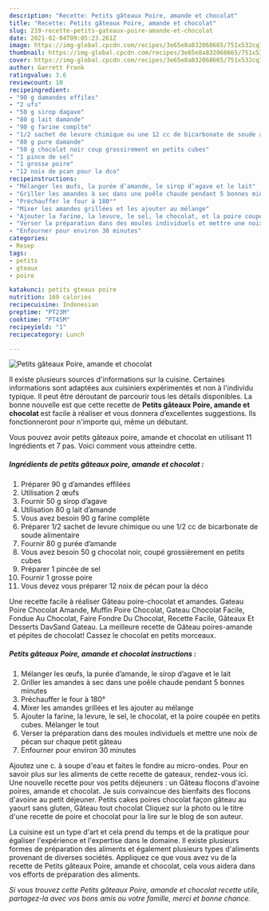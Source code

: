 ```yaml
---
description: "Recette: Petits gâteaux Poire, amande et chocolat"
title: "Recette: Petits gâteaux Poire, amande et chocolat"
slug: 219-recette-petits-gateaux-poire-amande-et-chocolat
date: 2021-02-04T09:05:23.261Z
image: https://img-global.cpcdn.com/recipes/3e65e8a832068665/751x532cq70/petits-gateaux-poire-amande-et-chocolat-photo-principale-de-la-recette.jpg
thumbnail: https://img-global.cpcdn.com/recipes/3e65e8a832068665/751x532cq70/petits-gateaux-poire-amande-et-chocolat-photo-principale-de-la-recette.jpg
cover: https://img-global.cpcdn.com/recipes/3e65e8a832068665/751x532cq70/petits-gateaux-poire-amande-et-chocolat-photo-principale-de-la-recette.jpg
author: Garrett Frank
ratingvalue: 3.6
reviewcount: 10
recipeingredient:
- "90 g damandes effiles"
- "2 ufs"
- "50 g sirop dagave"
- "80 g lait damande"
- "90 g farine complte"
- "1/2 sachet de levure chimique ou une 12 cc de bicarbonate de soude alimentaire"
- "80 g pure damande"
- "50 g chocolat noir coup grossirement en petits cubes"
- "1 pince de sel"
- "1 grosse poire"
- "12 noix de pcan pour la dco"
recipeinstructions:
- "Mélanger les œufs, la purée d’amande, le sirop d’agave et le lait"
- "Griller les amandes à sec dans une poêle chaude pendant 5 bonnes minutes"
- "Préchauffer le four à 180°"
- "Mixer les amandes grillées et les ajouter au mélange"
- "Ajouter la farine, la levure, le sel, le chocolat, et la poire coupée en petits cubes. Mélanger le tout"
- "Verser la préparation dans des moules individuels et mettre une noix de pécan sur chaque petit gâteau"
- "Enfourner pour environ 30 minutes"
categories:
- Resep
tags:
- petits
- gteaux
- poire

katakunci: petits gteaux poire 
nutrition: 169 calories
recipecuisine: Indonesian
preptime: "PT23M"
cooktime: "PT45M"
recipeyield: "1"
recipecategory: Lunch

---
```



![Petits gâteaux Poire, amande et chocolat](https://img-global.cpcdn.com/recipes/3e65e8a832068665/751x532cq70/petits-gateaux-poire-amande-et-chocolat-photo-principale-de-la-recette.jpg)

Il existe plusieurs sources d'informations sur la cuisine. Certaines informations sont adaptées aux cuisiniers expérimentés et non à l'individu typique. Il peut être déroutant de parcourir tous les détails disponibles. La bonne nouvelle est que cette recette de <strong> Petits gâteaux Poire, amande et chocolat </strong> est facile à réaliser et vous donnera d’excellentes suggestions. Ils fonctionneront pour n'importe qui, même un débutant.

<!--inarticleads1-->

Vous pouvez avoir petits gâteaux poire, amande et chocolat en utilisant 11 Ingrédients et 7 pas. Voici comment vous atteindre cette.

##### Ingrédients de petits gâteaux poire, amande et chocolat :

1. Préparer 90 g d’amandes effilées
1. Utilisation 2 œufs
1. Fournir 50 g sirop d’agave
1. Utilisation 80 g lait d’amande
1. Vous avez besoin 90 g farine complète
1. Préparer 1/2 sachet de levure chimique ou une 1/2 cc de bicarbonate de soude alimentaire
1. Fournir 80 g purée d’amande
1. Vous avez besoin 50 g chocolat noir, coupé grossièrement en petits cubes
1. Préparer 1 pincée de sel
1. Fournir 1 grosse poire
1. Vous devez vous préparer 12 noix de pécan pour la déco


Une recette facile à réaliser Gâteau poire-chocolat et amandes. Gateau Poire Chocolat Amande, Muffin Poire Chocolat, Gateau Chocolat Facile, Fondue Au Chocolat, Faire Fondre Du Chocolat, Recette Facile, Gâteaux Et Desserts DavSand Gateau. La meilleure recette de Gâteau poires-amande et pépites de chocolat! Cassez le chocolat en petits morceaux. 

<!--inarticleads2-->

##### Petits gâteaux Poire, amande et chocolat instructions :

1. Mélanger les œufs, la purée d’amande, le sirop d’agave et le lait
1. Griller les amandes à sec dans une poêle chaude pendant 5 bonnes minutes
1. Préchauffer le four à 180°
1. Mixer les amandes grillées et les ajouter au mélange
1. Ajouter la farine, la levure, le sel, le chocolat, et la poire coupée en petits cubes. Mélanger le tout
1. Verser la préparation dans des moules individuels et mettre une noix de pécan sur chaque petit gâteau
1. Enfourner pour environ 30 minutes


Ajoutez une c. à soupe d&#39;eau et faites le fondre au micro-ondes. Pour en savoir plus sur les aliments de cette recette de gateaux, rendez-vous ici. Une nouvelle recette pour vos petits déjeuners : un Gâteau flocons d&#39;avoine poires, amande et chocolat. Je suis convaincue des bienfaits des flocons d&#39;avoine au petit déjeuner. Petits cakes poires chocolat façon gâteau au yaourt sans gluten, Gâteau tout chocolat Cliquez sur la photo ou le titre d&#39;une recette de poire et chocolat pour la lire sur le blog de son auteur. 

<!--inarticleads1-->

<p>
La cuisine est un type d'art et cela prend du temps et de la pratique pour égaliser l'expérience et l'expertise dans le domaine. Il existe plusieurs formes de préparation des aliments et également plusieurs types d'aliments provenant de diverses sociétés. Appliquez ce que vous avez vu de la recette de Petits gâteaux Poire, amande et chocolat, cela vous aidera dans vos efforts de préparation des aliments.
</p>

<p>
<i>Si vous trouvez cette Petits gâteaux Poire, amande et chocolat recette utile, partagez-la avec vos bons amis ou votre famille, merci et bonne chance.</i>
</p>
